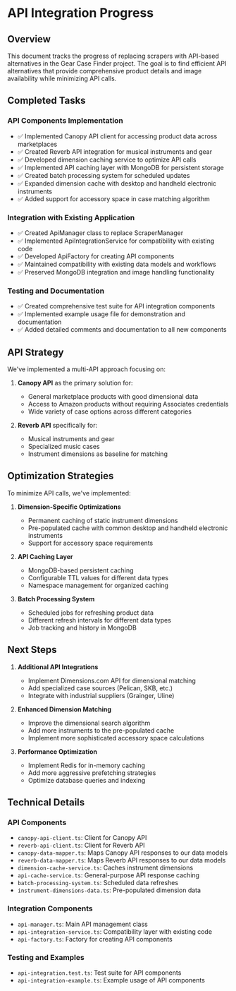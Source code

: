 # API Integration Progress

## Overview
This document tracks the progress of replacing scrapers with API-based alternatives in the Gear Case Finder project. The goal is to find efficient API alternatives that provide comprehensive product details and image availability while minimizing API calls.

## Completed Tasks

### API Components Implementation
- ✅ Implemented Canopy API client for accessing product data across marketplaces
- ✅ Created Reverb API integration for musical instruments and gear
- ✅ Developed dimension caching service to optimize API calls
- ✅ Implemented API caching layer with MongoDB for persistent storage
- ✅ Created batch processing system for scheduled updates
- ✅ Expanded dimension cache with desktop and handheld electronic instruments
- ✅ Added support for accessory space in case matching algorithm

### Integration with Existing Application
- ✅ Created ApiManager class to replace ScraperManager
- ✅ Implemented ApiIntegrationService for compatibility with existing code
- ✅ Developed ApiFactory for creating API components
- ✅ Maintained compatibility with existing data models and workflows
- ✅ Preserved MongoDB integration and image handling functionality

### Testing and Documentation
- ✅ Created comprehensive test suite for API integration components
- ✅ Implemented example usage file for demonstration and documentation
- ✅ Added detailed comments and documentation to all new components

## API Strategy

We've implemented a multi-API approach focusing on:

1. **Canopy API** as the primary solution for:
   - General marketplace products with good dimensional data
   - Access to Amazon products without requiring Associates credentials
   - Wide variety of case options across different categories

2. **Reverb API** specifically for:
   - Musical instruments and gear
   - Specialized music cases
   - Instrument dimensions as baseline for matching

## Optimization Strategies

To minimize API calls, we've implemented:

1. **Dimension-Specific Optimizations**
   - Permanent caching of static instrument dimensions
   - Pre-populated cache with common desktop and handheld electronic instruments
   - Support for accessory space requirements

2. **API Caching Layer**
   - MongoDB-based persistent caching
   - Configurable TTL values for different data types
   - Namespace management for organized caching

3. **Batch Processing System**
   - Scheduled jobs for refreshing product data
   - Different refresh intervals for different data types
   - Job tracking and history in MongoDB

## Next Steps

1. **Additional API Integrations**
   - Implement Dimensions.com API for dimensional matching
   - Add specialized case sources (Pelican, SKB, etc.)
   - Integrate with industrial suppliers (Grainger, Uline)

2. **Enhanced Dimension Matching**
   - Improve the dimensional search algorithm
   - Add more instruments to the pre-populated cache
   - Implement more sophisticated accessory space calculations

3. **Performance Optimization**
   - Implement Redis for in-memory caching
   - Add more aggressive prefetching strategies
   - Optimize database queries and indexing

## Technical Details

### API Components
- `canopy-api-client.ts`: Client for Canopy API
- `reverb-api-client.ts`: Client for Reverb API
- `canopy-data-mapper.ts`: Maps Canopy API responses to our data models
- `reverb-data-mapper.ts`: Maps Reverb API responses to our data models
- `dimension-cache-service.ts`: Caches instrument dimensions
- `api-cache-service.ts`: General-purpose API response caching
- `batch-processing-system.ts`: Scheduled data refreshes
- `instrument-dimensions-data.ts`: Pre-populated dimension data

### Integration Components
- `api-manager.ts`: Main API management class
- `api-integration-service.ts`: Compatibility layer with existing code
- `api-factory.ts`: Factory for creating API components

### Testing and Examples
- `api-integration.test.ts`: Test suite for API components
- `api-integration-example.ts`: Example usage of API components
